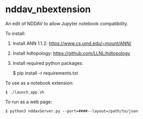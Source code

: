 nddav_nbextension
===============================

An edit of NDDAV to allow Jupyter notebook compatibility.

To install:

1. Install ANN 1.1.2: https://www.cs.umd.edu/~mount/ANN/
2. Install hdtopology: https://github.com/LLNL/hdtopology
3. Install required python packages:

    $ pip install -r requirements.txt

To use as a notebook extension:

    $ ./launch_app.sh

To run as a web page:

    $ python3 nddavServer.py --port=####--layout=/path/to/json


